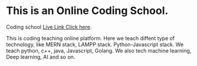 # This is an Online Coding School.

Coding school [Live Link Click here](https://rakib-coding-school.netlify.app/).

This is coding teaching online platform. Here we teach diffent type of technology, like MERN stack, LAMPP stack. Python-Javascript stack. We teach python, c++, java, Javascript, Golang. We also tech machine learning, Deep learning, AI and so on.